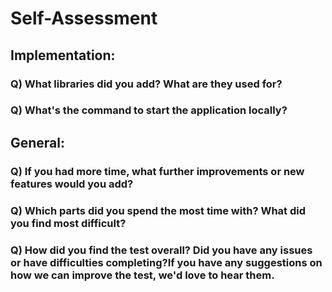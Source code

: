 # Self-Assessment

## Implementation:

### Q) What libraries did you add? What are they used for?

### Q) What's the command to start the application locally?


## General:

### Q) If you had more time, what further improvements or new features would you add?

### Q) Which parts did you spend the most time with? What did you find most difficult?

### Q) How did you find the test overall? Did you have any issues or have difficulties completing?If you have any suggestions on how we can improve the test, we'd love to hear them.
